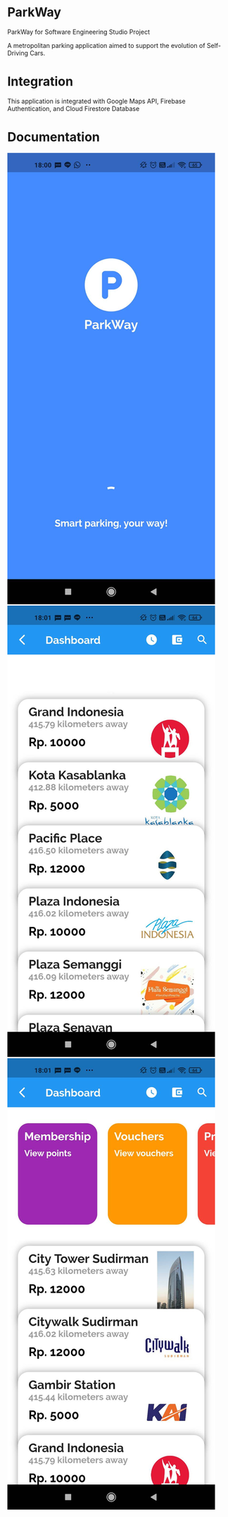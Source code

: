 # ParkWay

ParkWay for Software Engineering Studio Project

A metropolitan parking application aimed to support the evolution of Self-Driving Cars.

# Integration

This application is integrated with Google Maps API, Firebase Authentication, and Cloud Firestore Database

# Documentation

![alt text](https://github.com/itsarcanedave/ParkWay/blob/master/Parkway-1.jpg)
![alt text](https://github.com/itsarcanedave/ParkWay/blob/master/Parkway-2.jpg)
![alt text](https://github.com/itsarcanedave/ParkWay/blob/master/Parkway-3.jpg)
